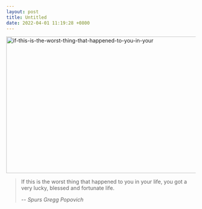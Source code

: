 ```yaml
---
layout: post
title: Untitled
date: 2022-04-01 11:19:28 +0800
---
```


<!-- markdownlint-disable-next-line -->
<img src="https://user-images.githubusercontent.com/345274/161189041-9379e5d1-4eb9-4356-97d8-bf32334d336a.jpg" width="650" height="365" alt="if-this-is-the-worst-thing-that-happened-to-you-in-your">

> If this is the worst thing that happened to you in your life, you got a very lucky, blessed and fortunate life.
>
> -- <cite>Spurs Gregg Popovich</cite>
